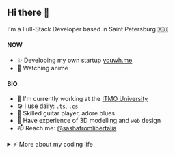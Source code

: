 ## Hi there 👋

I'm a Full-Stack Developer based in Saint Petersburg 🇷🇺

#### NOW

- ✨ Developing my own startup [youwh.me](https://youwh.me)
- 🎯 Watching anime

#### BIO

- 🏢 I'm currently working at the [ITMO University](https://itmo.ru)
- ⚙️ I use daily: `.ts`, `.cs`
- 🎸 Skilled guitar player, adore blues 
- 🌱 Have experience of 3D modelling and `web` design
- 📫 Reach me: [@sashafromlibertalia](https://t.me/sashafromlibertalia)


<details>
<summary>⚡️ More about my coding life</summary>
<br />

<img src="/github-metrics.svg" height="100%">

</details>
